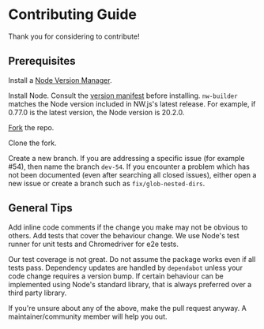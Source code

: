 # Contributing Guide

Thank you for considering to contribute!

## Prerequisites

Install a [Node Version Manager](https://nodejs.org/en/download/package-manager).

Install Node. Consult the [version manifest](https://nwjs.io/versions) before installing. `nw-builder` matches the Node version included in NW.js's latest release. For example, if 0.77.0 is the latest version, the Node version is 20.2.0.

[Fork](https://github.com/nwutils/nw-builder/fork) the repo.

Clone the fork.

Create a new branch. If you are addressing a specific issue (for example #54), then name the branch `dev-54`. If you encounter a problem which has not been documented (even after searching all closed issues), either open a new issue or create a branch such as `fix/glob-nested-dirs`.

## General Tips

Add inline code comments if the change you make may not be obvious to others. Add tests that cover the behaviour change. We use Node's test runner for unit tests and Chromedriver for e2e tests.

Our test coverage is not great. Do not assume the package works even if all tests pass. Dependency updates are handled by `dependabot` unless your code change requires a version bump. If certain behaviour can be implemented using Node's standard library, that is always preferred over a third party library.

If you're unsure about any of the above, make the pull request anyway. A maintainer/community member will help you out.
